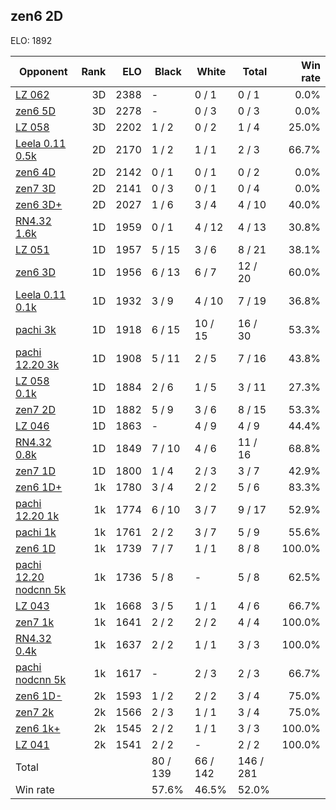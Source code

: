 ## zen6 2D ##

ELO: 1892

Opponent | Rank | ELO | Black | White | Total | Win rate
---------|-----:|----:|-------|-------|-------|-------:
[LZ 062](LZ%20062.md) | 3D | 2388 | - | 0 / 1 | 0 / 1 | 0.0%
[zen6 5D](zen6%205D.md) | 3D | 2278 | - | 0 / 3 | 0 / 3 | 0.0%
[LZ 058](LZ%20058.md) | 3D | 2202 | 1 / 2 | 0 / 2 | 1 / 4 | 25.0%
[Leela 0.11 0.5k](Leela%200.11%200.5k.md) | 2D | 2170 | 1 / 2 | 1 / 1 | 2 / 3 | 66.7%
[zen6 4D](zen6%204D.md) | 2D | 2142 | 0 / 1 | 0 / 1 | 0 / 2 | 0.0%
[zen7 3D](zen7%203D.md) | 2D | 2141 | 0 / 3 | 0 / 1 | 0 / 4 | 0.0%
[zen6 3D+](zen6%203D+.md) | 2D | 2027 | 1 / 6 | 3 / 4 | 4 / 10 | 40.0%
[RN4.32 1.6k](RN4.32%201.6k.md) | 1D | 1959 | 0 / 1 | 4 / 12 | 4 / 13 | 30.8%
[LZ 051](LZ%20051.md) | 1D | 1957 | 5 / 15 | 3 / 6 | 8 / 21 | 38.1%
[zen6 3D](zen6%203D.md) | 1D | 1956 | 6 / 13 | 6 / 7 | 12 / 20 | 60.0%
[Leela 0.11 0.1k](Leela%200.11%200.1k.md) | 1D | 1932 | 3 / 9 | 4 / 10 | 7 / 19 | 36.8%
[pachi 3k](pachi%203k.md) | 1D | 1918 | 6 / 15 | 10 / 15 | 16 / 30 | 53.3%
[pachi 12.20 3k](pachi%2012.20%203k.md) | 1D | 1908 | 5 / 11 | 2 / 5 | 7 / 16 | 43.8%
[LZ 058 0.1k](LZ%20058%200.1k.md) | 1D | 1884 | 2 / 6 | 1 / 5 | 3 / 11 | 27.3%
[zen7 2D](zen7%202D.md) | 1D | 1882 | 5 / 9 | 3 / 6 | 8 / 15 | 53.3%
[LZ 046](LZ%20046.md) | 1D | 1863 | - | 4 / 9 | 4 / 9 | 44.4%
[RN4.32 0.8k](RN4.32%200.8k.md) | 1D | 1849 | 7 / 10 | 4 / 6 | 11 / 16 | 68.8%
[zen7 1D](zen7%201D.md) | 1D | 1800 | 1 / 4 | 2 / 3 | 3 / 7 | 42.9%
[zen6 1D+](zen6%201D+.md) | 1k | 1780 | 3 / 4 | 2 / 2 | 5 / 6 | 83.3%
[pachi 12.20 1k](pachi%2012.20%201k.md) | 1k | 1774 | 6 / 10 | 3 / 7 | 9 / 17 | 52.9%
[pachi 1k](pachi%201k.md) | 1k | 1761 | 2 / 2 | 3 / 7 | 5 / 9 | 55.6%
[zen6 1D](zen6%201D.md) | 1k | 1739 | 7 / 7 | 1 / 1 | 8 / 8 | 100.0%
[pachi 12.20 nodcnn 5k](pachi%2012.20%20nodcnn%205k.md) | 1k | 1736 | 5 / 8 | - | 5 / 8 | 62.5%
[LZ 043](LZ%20043.md) | 1k | 1668 | 3 / 5 | 1 / 1 | 4 / 6 | 66.7%
[zen7 1k](zen7%201k.md) | 1k | 1641 | 2 / 2 | 2 / 2 | 4 / 4 | 100.0%
[RN4.32 0.4k](RN4.32%200.4k.md) | 1k | 1637 | 2 / 2 | 1 / 1 | 3 / 3 | 100.0%
[pachi nodcnn 5k](pachi%20nodcnn%205k.md) | 1k | 1617 | - | 2 / 3 | 2 / 3 | 66.7%
[zen6 1D-](zen6%201D-.md) | 2k | 1593 | 1 / 2 | 2 / 2 | 3 / 4 | 75.0%
[zen7 2k](zen7%202k.md) | 2k | 1566 | 2 / 3 | 1 / 1 | 3 / 4 | 75.0%
[zen6 1k+](zen6%201k+.md) | 2k | 1545 | 2 / 2 | 1 / 1 | 3 / 3 | 100.0%
[LZ 041](LZ%20041.md) | 2k | 1541 | 2 / 2 | - | 2 / 2 | 100.0%
Total | | | 80 / 139 | 66 / 142 | 146 / 281 | 
Win rate| | | 57.6% | 46.5% | 52.0% | 

